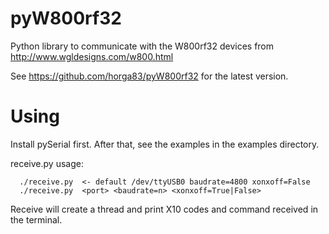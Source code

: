 # pyW800rf32
Python library to communicate with the W800rf32 devices from
http://www.wgldesigns.com/w800.html

See https://github.com/horga83/pyW800rf32 for the latest version.

Using
=====

Install pySerial first. After that, see the examples in the examples directory.

receive.py usage:

      ./receive.py  <- default /dev/ttyUSB0 baudrate=4800 xonxoff=False
      ./receive.py  <port> <baudrate=n> <xonxoff=True|False>

Receive will create a thread and print X10 codes and command received in the
terminal.
